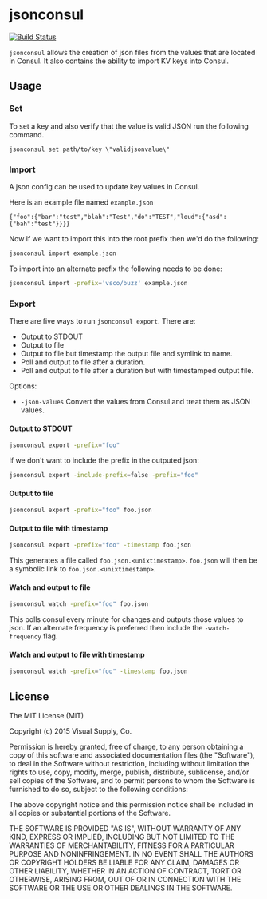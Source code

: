 # jsonconsul

[![Build Status](https://travis-ci.org/vsco/jsonconsul.svg)](https://travis-ci.org/vsco/jsonconsul)

`jsonconsul` allows the creation of json files from the values that
are located in Consul. It also contains the ability to import KV keys
into Consul.

## Usage

### Set

To set a key and also verify that the value is valid JSON run the
following command.

```
jsonconsul set path/to/key \"validjsonvalue\"
```

### Import

A json config can be used to update key values in Consul.

Here is an example file named `example.json`
```
{"foo":{"bar":"test","blah":"Test","do":"TEST","loud":{"asd":{"bah":"test"}}}}
```

Now if we want to import this into the root prefix then we'd do the following:

```sh
jsonconsul import example.json
```

To import into an alternate prefix the following needs to be done:

```sh
jsonconsul import -prefix='vsco/buzz' example.json
```

### Export

There are five ways to run `jsonconsul export`. There are:

 - Output to STDOUT
 - Output to file
 - Output to file but timestamp the output file and symlink to name.
 - Poll and output to file after a duration.
 - Poll and output to file after a duration but with timestamped output file.

Options:

 - `-json-values` Convert the values from Consul and treat them as JSON values.

#### Output to STDOUT
```sh
jsonconsul export -prefix="foo"
```

If we don't want to include the prefix in the outputed json:
```sh
jsonconsul export -include-prefix=false -prefix="foo"
```

#### Output to file
```sh
jsonconsul export -prefix="foo" foo.json
```

#### Output to file with timestamp
```sh
jsonconsul export -prefix="foo" -timestamp foo.json
```

This generates a file called `foo.json.<unixtimestamp>`. `foo.json`
will then be a symbolic link to `foo.json.<unixtimestamp>`.


#### Watch and output to file
```sh
jsonconsul watch -prefix="foo" foo.json
```

This polls consul every minute for changes and outputs those values to
json. If an alternate frequency is preferred then include the
`-watch-frequency` flag.

#### Watch and output to file with timestamp
```sh
jsonconsul watch -prefix="foo" -timestamp foo.json
```

## License

The MIT License (MIT)

Copyright (c) 2015 Visual Supply, Co.

Permission is hereby granted, free of charge, to any person obtaining a copy
of this software and associated documentation files (the "Software"), to deal
in the Software without restriction, including without limitation the rights
to use, copy, modify, merge, publish, distribute, sublicense, and/or sell
copies of the Software, and to permit persons to whom the Software is
furnished to do so, subject to the following conditions:

The above copyright notice and this permission notice shall be included in all
copies or substantial portions of the Software.

THE SOFTWARE IS PROVIDED "AS IS", WITHOUT WARRANTY OF ANY KIND, EXPRESS OR
IMPLIED, INCLUDING BUT NOT LIMITED TO THE WARRANTIES OF MERCHANTABILITY,
FITNESS FOR A PARTICULAR PURPOSE AND NONINFRINGEMENT. IN NO EVENT SHALL THE
AUTHORS OR COPYRIGHT HOLDERS BE LIABLE FOR ANY CLAIM, DAMAGES OR OTHER
LIABILITY, WHETHER IN AN ACTION OF CONTRACT, TORT OR OTHERWISE, ARISING FROM,
OUT OF OR IN CONNECTION WITH THE SOFTWARE OR THE USE OR OTHER DEALINGS IN THE
SOFTWARE.
